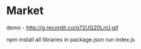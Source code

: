 # Market

demo - http://g.recordit.co/q72UQ20LnU.gif

npm install all libraries in package.json
run index.js
